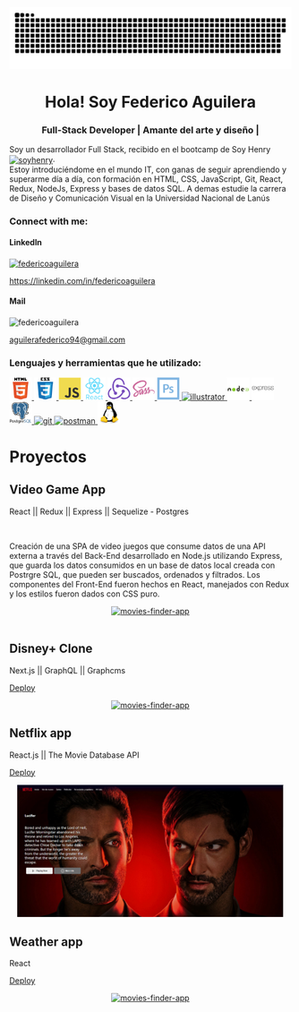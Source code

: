 
<div>
  <img src="https://github.com/Pepyn0/Pepyn0/raw/output/github-contribution-grid-snake.svg" alt="snake"></center>
</div>

<h1 align="center">Hola! Soy Federico Aguilera</h1>
<h3 align="center">Full-Stack Developer | Amante del arte y diseño |</h3>
<p>Soy un desarrollador Full Stack, recibido en el bootcamp de Soy Henry <a href="https://www.soyhenry.com/" target="blank"><img align="center" src="https://database.contxto.com/Uploads/henry1584471565.png" alt="soyhenry" height="30" width="30" /></a>. <br/>
Estoy introduciéndome en el mundo IT, con ganas de seguir aprendiendo y superarme día a día, con formación en HTML, CSS, JavaScript, Git, React, Redux, NodeJs, Express y bases de datos SQL. A demas estudie la carrera de Diseño y Comunicación Visual en la Universidad Nacional de Lanús</p>


<h3 align="left">Connect with me:</h3>

<h4 aling="left">LinkedIn</h4>
<p align="left">
<a href="https://linkedin.com/in/federicoaguilera" target="blank"><img align="center" src="https://raw.githubusercontent.com/rahuldkjain/github-profile-readme-generator/master/src/images/icons/Social/linked-in-alt.svg" alt="federicoaguilera" height="30" width="40" /></a>
</p>
<a href="https://linkedin.com/in/federicoaguilera">https://linkedin.com/in/federicoaguilera</a>

<h4 aling="left">Mail</h4>
<img align="center" src="https://cdn.icon-icons.com/icons2/2631/PNG/512/gmail_new_logo_icon_159149.png" alt="federicoaguilera" height="30" width="30" />
</p>
<a href="mailto:aguilerafederico94@gmail.com">aguilerafederico94@gmail.com</a>







<h3 align="left">Lenguajes y herramientas que he utilizado:</h3>
<p align="left">
  <a href="https://www.w3.org/html/" target="_blank">
    <img
      src="https://raw.githubusercontent.com/devicons/devicon/master/icons/html5/html5-original-wordmark.svg"
      alt="html5"
      width="40"
      height="40"
    />
  </a>
  <a href="https://www.w3schools.com/css/" target="_blank">
    <img
      src="https://raw.githubusercontent.com/devicons/devicon/master/icons/css3/css3-original-wordmark.svg"
      alt="css3"
      width="40"
      height="40"
    />
  </a>
  <a
    href="https://developer.mozilla.org/en-US/docs/Web/JavaScript"
    target="_blank"
  >
    <img
      src="https://raw.githubusercontent.com/devicons/devicon/master/icons/javascript/javascript-original.svg"
      alt="javascript"
      width="40"
      height="40"
    />
  </a>
  <a href="https://reactjs.org/" target="_blank">
    <img
      src="https://raw.githubusercontent.com/devicons/devicon/master/icons/react/react-original-wordmark.svg"
      alt="react"
      width="40"
      height="40"
    />
  </a>

  <a href="https://redux.js.org" target="_blank">
    <img
      src="https://raw.githubusercontent.com/devicons/devicon/master/icons/redux/redux-original.svg"
      alt="redux"
      width="40"
      height="40"
    />
  </a>
  <a href="https://sass-lang.com" target="_blank">
    <img
      src="https://raw.githubusercontent.com/devicons/devicon/master/icons/sass/sass-original.svg"
      alt="sass"
      width="40"
      height="40"
    />
  </a>
  
  <a href="https://www.photoshop.com/en" target="_blank">
    <img
      src="https://raw.githubusercontent.com/devicons/devicon/master/icons/photoshop/photoshop-line.svg"
      alt="photoshop"
      width="40"
      height="40"
    />
  </a>
  <a href="https://www.adobe.com/in/products/illustrator.html" target="_blank">
    <img
      src="https://www.vectorlogo.zone/logos/adobe_illustrator/adobe_illustrator-icon.svg"
      alt="illustrator"
      width="40"
      height="40"
    />
  </a>
 
  <a href="https://nodejs.org" target="_blank">
    <img
      src="https://raw.githubusercontent.com/devicons/devicon/master/icons/nodejs/nodejs-original-wordmark.svg"
      alt="nodejs"
      width="40"
      height="40"
    />
  </a>

  <a href="https://expressjs.com" target="_blank">
    <img
      src="https://raw.githubusercontent.com/devicons/devicon/master/icons/express/express-original-wordmark.svg"
      alt="express"
      width="40"
      height="40"
    />
  </a>
  <a href="https://www.postgresql.org" target="_blank">
    <img
      src="https://raw.githubusercontent.com/devicons/devicon/master/icons/postgresql/postgresql-original-wordmark.svg"
      alt="postgresql"
      width="40"
      height="40"
    />
  </a>

  <a href="https://git-scm.com/" target="_blank">
    <img
      src="https://www.vectorlogo.zone/logos/git-scm/git-scm-icon.svg"
      alt="git"
      width="40"
      height="40"
    />
  </a>

  <a href="https://postman.com" target="_blank">
    <img
      src="https://www.vectorlogo.zone/logos/getpostman/getpostman-icon.svg"
      alt="postman"
      width="40"
      height="40"
    />
  </a>
  <a href="https://www.linux.org/" target="_blank">
    <img
      src="https://raw.githubusercontent.com/devicons/devicon/master/icons/linux/linux-original.svg"
      alt="linux"
      width="40"
      height="40"
    />
  </a>
</p>


# Proyectos


## Video Game App
<p> React || Redux || Express ||  Sequelize - Postgres</p>
</br>

<p>Creación de una SPA de video juegos que consume datos de una API externa a través del Back-End desarrollado en Node.js utilizando Express, que guarda los datos consumidos en un base de datos local creada con Postrgre SQL, que pueden ser buscados, ordenados y filtrados. Los componentes del Front-End fueron hechos en React, manejados con Redux y los estilos fueron dados con CSS puro.</p>
<div align='center'>
<a href="https://github.com/Fedeaguilera94/PI-VIDEOGAMES"><img width="296" height="190" alt="movies-finder-app" src="https://media.giphy.com/media/oDFgcIDzmRDw5xNAZQ/giphy.gif"/></a>
</div>
</br>

## Disney+ Clone
<p>Next.js || GraphQL || Graphcms </p>

<a href="https://disney-clone-next-js.vercel.app/">
<p>Deploy</p> 
</a>


<div align='center'>
  <a href ="https://github.com/Fedeaguilera94/disney-clone-nextJs" > 
<img width="296" height="190" alt="movies-finder-app" src="https://media.giphy.com/media/ULqw1PCApXeQ4lpnCW/giphy.gif"/>
  </a>
</div>

## Netflix app

<p>React.js || The Movie Database API</p>
<a href="https://netflix-interface-coral.vercel.app/">
  <p>Deploy </p>
  </a>
  <div align="center">
  <a href="https://github.com/Fedeaguilera94/challenge-frontend-netflix">
 <img width="476" height="236" alt="Netflix app" src="https://github.com/Fedeaguilera94/challenge-frontend-netflix/blob/main/Random-movie.png"/>
  </a>
</div>


## Weather app

<p>React</p>

<a href="https://climate-app-beige.vercel.app/">
<p>Deploy </p>
  </a>
<div align='center'>
<a href="https://github.com/Fedeaguilera94/climate-app"><img width="296" height="190" alt="movies-finder-app" src="https://media.giphy.com/media/CUrFZaJTDzG5inQsv8/giphy.gif"/></a>
</div>
